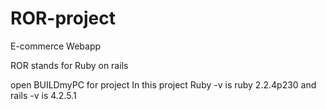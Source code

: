 # ROR-project
E-commerce Webapp

ROR stands for Ruby on rails

open BUILDmyPC for project
In this project Ruby -v is ruby 2.2.4p230
and rails -v is 4.2.5.1
